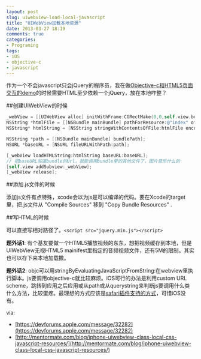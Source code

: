 ```yaml
---
layout: post
slug: uiwebview-load-local-javascript
title: "UIWebView加载本地资源"
date: 2013-03-27 18:19
comments: true
categories:
- Programing
tags:
- iOS
- objective-c
- javascript
---
```


作为一个不会javascript只会jQuery的程序员，我在做[Objective-c和HTML5页面交互的demo](https://github.com/Arthraim/objs)的时候需要HTML至少依赖一个jQuery，放在本地咋整？

##创建UIWebView的时候

```objective-c
_webView = [[UIWebView alloc] initWithFrame:CGRectMake(0,0,self.view.bounds.size.width,self.view.bounds.size.height)];
NSString *htmlFile = [[NSBundle mainBundle] pathForResource:@"index" ofType:@"html"];
NSString* htmlString = [NSString stringWithContentsOfFile:htmlFile encoding:NSUTF8StringEncoding error:nil];

NSString *path = [[NSBundle mainBundle] bundlePath];
NSURL *baseURL = [NSURL fileURLWithPath:path];

[_webView loadHTMLString:htmlString baseURL:baseURL];
// 把baseURL知道bundle的Url，就能调用bundle里的其他文件了，图片音乐什么的
[self.view addSubview:_webView];
[_webView release];
```

##添加.js文件的时候

添加js文件有点特殊，xcode会以为js是可以编译的代码。要在Xcode的target里，把.js文件从 "Compile Sources" 移到 "Copy Bundle Resources" .

##写HTML的时候

可以直接写相对路径了。`<script src="jquery.min.js"></script>`

**题外话1**: 有个基友要做一个HTML5播放视频的东东，想把视频缓存到本地，但是UIWebView无视HTML5 mainifest里指定的音频视频文件，还有5M的限制。其实也可以存下来本地加载撒。

**题外话2**: objc可以用stringByEvaluatingJavaScriptFromString:在webview里执行脚本。js要调用objective-c就比较麻烦。iOS可行的办法是利用custom URL scheme，跳转到应用之后应用或从path或从querystring来判断js要调用什么类什么方法，比较蛋疼。最理想的方式应该是[safari插件支持的方式](https://developer.apple.com/library/mac/#documentation/AppleApplications/Conceptual/SafariJSProgTopics/Tasks/ObjCFromJavaScript.html)，可惜iOS没有。

via:

* [https://devforums.apple.com/message/32282](https://devforums.apple.com/message/32282)
* [http://mentormate.com/blog/iphone-uiwebview-class-local-css-javascript-resources/](http://mentormate.com/blog/iphone-uiwebview-class-local-css-javascript-resources/)